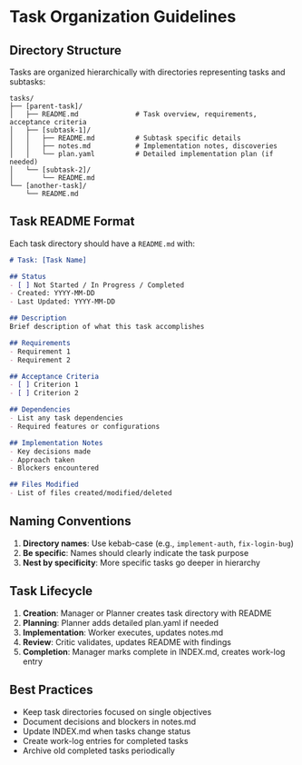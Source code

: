 # Task Organization Guidelines

## Directory Structure

Tasks are organized hierarchically with directories representing tasks and subtasks:

```
tasks/
├── [parent-task]/
│   ├── README.md              # Task overview, requirements, acceptance criteria
│   ├── [subtask-1]/
│   │   ├── README.md          # Subtask specific details
│   │   ├── notes.md           # Implementation notes, discoveries
│   │   └── plan.yaml          # Detailed implementation plan (if needed)
│   └── [subtask-2]/
│       └── README.md
└── [another-task]/
    └── README.md
```

## Task README Format

Each task directory should have a `README.md` with:

```markdown
# Task: [Task Name]

## Status
- [ ] Not Started / In Progress / Completed
- Created: YYYY-MM-DD
- Last Updated: YYYY-MM-DD

## Description
Brief description of what this task accomplishes

## Requirements
- Requirement 1
- Requirement 2

## Acceptance Criteria
- [ ] Criterion 1
- [ ] Criterion 2

## Dependencies
- List any task dependencies
- Required features or configurations

## Implementation Notes
- Key decisions made
- Approach taken
- Blockers encountered

## Files Modified
- List of files created/modified/deleted
```

## Naming Conventions

1. **Directory names**: Use kebab-case (e.g., `implement-auth`, `fix-login-bug`)
2. **Be specific**: Names should clearly indicate the task purpose
3. **Nest by specificity**: More specific tasks go deeper in hierarchy

## Task Lifecycle

1. **Creation**: Manager or Planner creates task directory with README
2. **Planning**: Planner adds detailed plan.yaml if needed
3. **Implementation**: Worker executes, updates notes.md
4. **Review**: Critic validates, updates README with findings
5. **Completion**: Manager marks complete in INDEX.md, creates work-log entry

## Best Practices

- Keep task directories focused on single objectives
- Document decisions and blockers in notes.md
- Update INDEX.md when tasks change status
- Create work-log entries for completed tasks
- Archive old completed tasks periodically